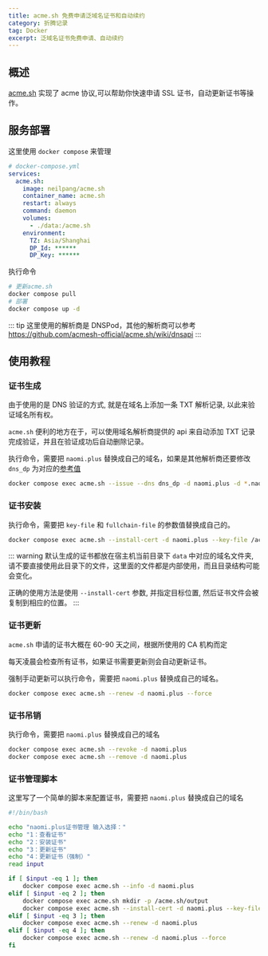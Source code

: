 ```yaml
---
title: acme.sh 免费申请泛域名证书和自动续约
category: 折腾记录
tag: Docker
excerpt: 泛域名证书免费申请、自动续约
---
```


## 概述

[acme.sh](https://github.com/acmesh-official/acme.sh) 实现了 acme 协议,可以帮助你快速申请 SSL 证书，自动更新证书等操作。

## 服务部署

这里使用 `docker compose` 来管理

```yml
# docker-compose.yml
services:
  acme.sh:
    image: neilpang/acme.sh
    container_name: acme.sh
    restart: always
    command: daemon
    volumes:
      - ./data:/acme.sh
    environment:
      TZ: Asia/Shanghai
      DP_Id: ******
      DP_Key: ******
```

执行命令

```bash
# 更新acme.sh
docker compose pull
# 部署
docker compose up -d
```

::: tip
这里使用的解析商是 DNSPod，其他的解析商可以参考 <https://github.com/acmesh-official/acme.sh/wiki/dnsapi>
:::

## 使用教程

### 证书生成

由于使用的是 DNS 验证的方式, 就是在域名上添加一条 TXT 解析记录, 以此来验证域名所有权。

`acme.sh` 便利的地方在于，可以使用域名解析商提供的 api 来自动添加 TXT 记录完成验证，并且在验证成功后自动删除记录。

执行命令，需要把 `naomi.plus` 替换成自己的域名，如果是其他解析商还要修改 `dns_dp` 为对应的[参考值](https://github.com/acmesh-official/acme.sh/wiki/dnsapi)

```bash
docker compose exec acme.sh --issue --dns dns_dp -d naomi.plus -d *.naomi.plus
```

### 证书安装

执行命令，需要把 `key-file` 和 `fullchain-file` 的参数值替换成自己的。

```bash
docker compose exec acme.sh --install-cert -d naomi.plus --key-file /acme.sh/naomi.plus.key --fullchain-file /acme.sh/naomi.plus.crt
```

::: warning
默认生成的证书都放在宿主机当前目录下 `data` 中对应的域名文件夹, 请不要直接使用此目录下的文件，这里面的文件都是内部使用，而且目录结构可能会变化。

正确的使用方法是使用 `--install-cert` 参数, 并指定目标位置, 然后证书文件会被复制到相应的位置。
:::

### 证书更新

`acme.sh` 申请的证书大概在 60-90 天之间，根据所使用的 CA 机构而定

每天凌晨会检查所有证书，如果证书需要更新则会自动更新证书。

强制手动更新可以执行命令，需要把 `naomi.plus` 替换成自己的域名。

```bash
docker compose exec acme.sh --renew -d naomi.plus --force
```

### 证书吊销

执行命令，需要把 `naomi.plus` 替换成自己的域名

```bash
docker compose exec acme.sh --revoke -d naomi.plus
docker compose exec acme.sh --remove -d naomi.plus
```

### 证书管理脚本

这里写了一个简单的脚本来配置证书，需要把 `naomi.plus` 替换成自己的域名

```bash
#!/bin/bash

echo "naomi.plus证书管理 输入选择："
echo "1：查看证书"
echo "2：安装证书"
echo "3：更新证书"
echo "4：更新证书（强制）"
read input

if [ $input -eq 1 ]; then
    docker compose exec acme.sh --info -d naomi.plus
elif [ $input -eq 2 ]; then
    docker compose exec acme.sh mkdir -p /acme.sh/output
    docker compose exec acme.sh --install-cert -d naomi.plus --key-file /acme.sh/output/naomi.plus.key --fullchain-file /acme.sh/output/naomi.plus.crt
elif [ $input -eq 3 ]; then
    docker compose exec acme.sh --renew -d naomi.plus
elif [ $input -eq 4 ]; then
    docker compose exec acme.sh --renew -d naomi.plus --force
fi
```
